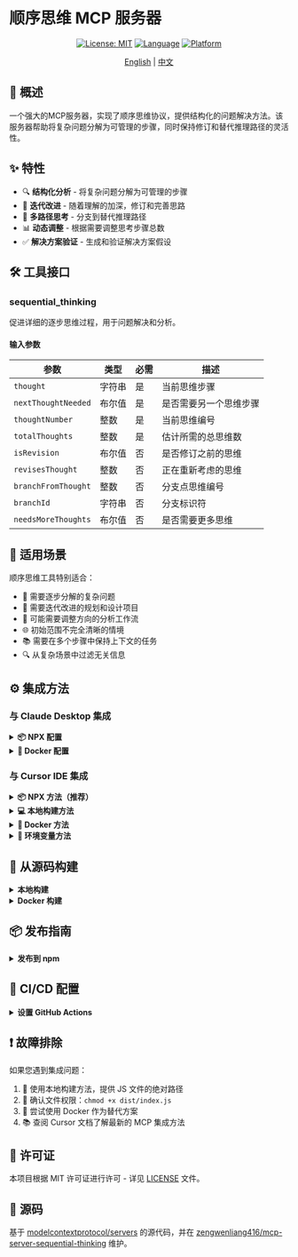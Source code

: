 # 顺序思维 MCP 服务器

<div align="center">

[![License: MIT](https://img.shields.io/badge/许可证-MIT-yellow.svg)](LICENSE)
[![Language](https://img.shields.io/badge/开发语言-TypeScript-blue.svg)](https://www.typescriptlang.org/)
[![Platform](https://img.shields.io/badge/运行环境-Node.js-green.svg)](https://nodejs.org/)

[English](README.md) | [中文](README.zh.md)

</div>

## 📖 概述

一个强大的MCP服务器，实现了顺序思维协议，提供结构化的问题解决方法。该服务器帮助将复杂问题分解为可管理的步骤，同时保持修订和替代推理路径的灵活性。

## ✨ 特性

- 🔍 **结构化分析** - 将复杂问题分解为可管理的步骤
- 🔄 **迭代改进** - 随着理解的加深，修订和完善思路
- 🌲 **多路径思考** - 分支到替代推理路径
- 📊 **动态调整** - 根据需要调整思考步骤总数
- ✅ **解决方案验证** - 生成和验证解决方案假设

## 🛠️ 工具接口

### sequential_thinking

促进详细的逐步思维过程，用于问题解决和分析。

#### 输入参数

| 参数 | 类型 | 必需 | 描述 |
|-----------|------|----------|-------------|
| `thought` | 字符串 | 是 | 当前思维步骤 |
| `nextThoughtNeeded` | 布尔值 | 是 | 是否需要另一个思维步骤 |
| `thoughtNumber` | 整数 | 是 | 当前思维编号 |
| `totalThoughts` | 整数 | 是 | 估计所需的总思维数 |
| `isRevision` | 布尔值 | 否 | 是否修订之前的思维 |
| `revisesThought` | 整数 | 否 | 正在重新考虑的思维 |
| `branchFromThought` | 整数 | 否 | 分支点思维编号 |
| `branchId` | 字符串 | 否 | 分支标识符 |
| `needsMoreThoughts` | 布尔值 | 否 | 是否需要更多思维 |

## 🎯 适用场景

顺序思维工具特别适合：

- 📝 需要逐步分解的复杂问题
- 🎨 需要迭代改进的规划和设计项目
- 🔄 可能需要调整方向的分析工作流
- 🌐 初始范围不完全清晰的情境
- 📚 需要在多个步骤中保持上下文的任务
- 🔍 从复杂场景中过滤无关信息

## ⚙️ 集成方法

### 与 Claude Desktop 集成

<details>
<summary><b>📦 NPX 配置</b></summary>

```json
{
  "mcpServers": {
    "sequential-thinking": {
      "command": "npx",
      "args": [
        "-y",
        "@zengwenliang/mcp-server-sequential-thinking"
      ]
    }
  }
}
```
</details>

<details>
<summary><b>🐳 Docker 配置</b></summary>

```json
{
  "mcpServers": {
    "sequential-thinking": {
      "command": "docker",
      "args": [
        "run",
        "--rm",
        "-i",
        "zengwenliang0416/mcp-server-sequential-thinking"
      ]
    }
  }
}
```
</details>

### 与 Cursor IDE 集成

<details>
<summary><b>📦 NPX 方法（推荐）</b></summary>

1. 安装包：
```bash
# 全局安装
npm install -g @zengwenliang/mcp-server-sequential-thinking

# 或直接使用 NPX
npx -y @zengwenliang/mcp-server-sequential-thinking
```

2. 在 Cursor 设置中配置（JSON）：
```json
{
  "mcpServers": {
    "sequential-thinking": {
      "command": "npx",
      "args": [
        "-y",
        "@zengwenliang/mcp-server-sequential-thinking"
      ]
    }
  }
}
```
</details>

<details>
<summary><b>💻 本地构建方法</b></summary>

1. 本地构建：
```bash
cd /path/to/sequential-thinking
npm install
npm run build
```

2. 在 Cursor 设置中配置（JSON）：
```json
{
  "mcpServers": {
    "sequential-thinking": {
      "command": "node",
      "args": [
        "/absolute/path/to/sequential-thinking/dist/index.js"
      ]
    }
  }
}
```
</details>

<details>
<summary><b>🐳 Docker 方法</b></summary>

1. 构建 Docker 镜像：
```bash
# 构建 Docker 镜像
docker build -t zengwenliang0416/mcp-server-sequential-thinking .
```

2. 在 Cursor 设置中配置（JSON）：
```json
{
  "mcpServers": {
    "sequential-thinking": {
      "command": "docker",
      "args": [
        "run",
        "--rm",
        "-i",
        "zengwenliang0416/mcp-server-sequential-thinking"
      ]
    }
  }
}
```
</details>

<details>
<summary><b>🔧 环境变量方法</b></summary>

1. 创建启动脚本：
```bash
#!/bin/sh
export CURSOR_MCP_CONFIG=/path/to/your/mcp_config.json
open -a Cursor
```

2. 在 `mcp_config.json` 中添加配置：
```json
{
  "mcpServers": {
    "sequential-thinking": {
      "command": "node",
      "args": [
        "/absolute/path/to/sequential-thinking/dist/index.js"
      ]
    }
  }
}
```

3. 使脚本可执行：
```bash
chmod +x start_cursor_with_mcp.sh
```

> **注意**：MCP 集成主要在 Cursor IDE 的 Composer 功能中支持。
</details>

## 🚀 从源码构建

<details>
<summary><b>本地构建</b></summary>

```bash
git clone https://github.com/zengwenliang416/mcp-server-sequential-thinking.git
cd mcp-server-sequential-thinking
npm install
npm run build
```
</details>

<details>
<summary><b>Docker 构建</b></summary>

```bash
git clone https://github.com/zengwenliang416/mcp-server-sequential-thinking.git
cd mcp-server-sequential-thinking
docker build -t zengwenliang0416/mcp-server-sequential-thinking .

# 验证构建结果
docker images | grep sequential-thinking
```
</details>

## 📦 发布指南

<details>
<summary><b>发布到 npm</b></summary>

### 前提条件

- 已安装 Node.js 和 npm
- 拥有可访问 @zengwenliang 作用域的 npm 账号
- 本地已构建的包

### 发布步骤

1. **更新 package.json 中的版本**
   ```json
   {
     "name": "@zengwenliang/mcp-server-sequential-thinking",
     "version": "0.6.4",
     "description": "MCP server for sequential thinking and problem solving"
   }
   ```

2. **使用官方 npm 注册表**
   ```bash
   npm config set registry https://registry.npmjs.org/
   ```

3. **登录 npm**
   ```bash
   npm login
   ```
   按照提示通过浏览器登录。

4. **检查组织成员身份**
   对于作用域包，确保您是该作用域的一部分：
   ```bash
   # 检查您是否是组织的成员
   npm org ls 您的组织名称

   # 对于个人作用域，这会自动使用您的用户名创建
   ```

5. **构建并发布**
   ```bash
   npm run build
   
   # 首次发布作用域包
   npm publish --access public
   
   # 后续更新
   npm publish
   ```

6. **验证发布**
   ```bash
   npm view @zengwenliang/mcp-server-sequential-thinking
   ```

7. **提交您的更改**
   ```bash
   git add .
   git commit -m "feat(publish): 🚀 发布npm包@zengwenliang/mcp-server-sequential-thinking"
   git push
   ```

### 版本更新

使用语义化版本：
```bash
# 补丁更新（错误修复）
npm version patch

# 次要更新（新功能）
npm version minor

# 主要更新（破坏性变更）
npm version major
```

更新版本后，再次构建和发布：
```bash
npm run build
npm publish
```
</details>

## 🔐 CI/CD 配置

<details>
<summary><b>设置 GitHub Actions</b></summary>

### 所需密钥

添加这些密钥到您的仓库设置：

1. **NPM_TOKEN**
   - 在 npm 生成：账户 → 访问令牌 → 选择"Automation"令牌类型
   - 详细步骤：
     1. 登录您的 npm 账户：https://www.npmjs.com/login
     2. 点击右上角的个人头像，然后选择"Access Tokens"
     3. 点击"Generate New Token"按钮
     4. **重要**：选择"Automation"类型的令牌（不是"Publish"）以绕过 OTP 要求
     5. 填写令牌描述（例如："GitHub Actions"）
     6. 点击"Generate Token"按钮
     7. **重要**：立即复制生成的令牌！它只会显示一次

2. **DOCKERHUB_USERNAME**
   - 您的 Docker Hub 用户名
   - 这应该是您用于登录 Docker Hub 的相同用户名

3. **DOCKERHUB_TOKEN**
   - 在 Docker Hub 生成：账户设置 → 安全 → 新访问令牌
   - 详细步骤：
     1. 登录您的 Docker Hub 账号
     2. 点击右上角的用户名，然后选择"Account Settings"
     3. 在左侧导航栏中选择"Security"
     4. 点击"New Access Token"
     5. 填写描述并选择适当的权限（至少需要"Read & Write"权限）
     6. 点击"Generate"按钮
     7. 立即复制生成的令牌！它只会显示一次

### 添加密钥到 GitHub

1. 进入仓库设置 → Secrets and variables → Actions
2. 点击"New repository secret"按钮
3. 逐个添加每个密钥：
   - **NPM_TOKEN**：粘贴您的 npm 访问令牌值
   - **DOCKERHUB_USERNAME**：输入您的 Docker Hub 用户名
   - **DOCKERHUB_TOKEN**：粘贴您的 Docker Hub 访问令牌
4. 添加完所有密钥后，您应该在"Actions secrets"列表中看到全部 3 个密钥

### 测试工作流

要测试自动发布工作流：

1. 在您的 GitHub 仓库中，点击"Actions"选项卡
2. 在左侧找到"Publish Package"工作流
3. 点击"Run workflow"按钮
4. 从分支下拉菜单中选择"main"分支
5. 点击绿色的"Run workflow"按钮
6. 在 Actions 标签页中监控进度和结果

> **双因素认证用户注意**：如果您在 npm 账户上启用了双因素认证(2FA)，您必须：
> - 使用"Automation"类型的令牌（推荐）
> - 将双因素认证设置更改为"仅登录时验证"（不推荐）
> - 手动发布包（无法自动化）
</details>

## ❗ 故障排除

如果您遇到集成问题：

1. 🔧 使用本地构建方法，提供 JS 文件的绝对路径
2. 📝 确认文件权限：`chmod +x dist/index.js`
3. 🐳 尝试使用 Docker 作为替代方案
4. 📚 查阅 Cursor 文档了解最新的 MCP 集成方法

## 📄 许可证

本项目根据 MIT 许可证进行许可 - 详见 [LICENSE](LICENSE) 文件。

## 🔗 源码

基于 [modelcontextprotocol/servers](https://github.com/modelcontextprotocol/servers) 的源代码，并在 [zengwenliang416/mcp-server-sequential-thinking](https://github.com/zengwenliang416/mcp-server-sequential-thinking) 维护。 